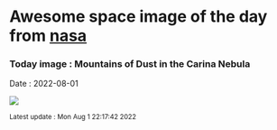 
# Awesome space image of the day from [nasa](https://api.nasa.gov/)

### Today image : Mountains of Dust in the Carina Nebula

Date : 2022-08-01


![](https://apod.nasa.gov/apod/image/2208/MysticCarina_HubbleSerrano_960.jpg)

<small>Latest update : Mon Aug  1 22:17:42 2022</small>


